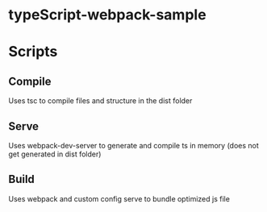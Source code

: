 # typeScript-webpack-sample

# Scripts

## Compile 
Uses tsc to compile files and structure in the dist folder

## Serve 
Uses webpack-dev-server to generate and compile  ts in memory (does not get generated in dist folder)

## Build
Uses webpack and custom config serve to bundle optimized js file